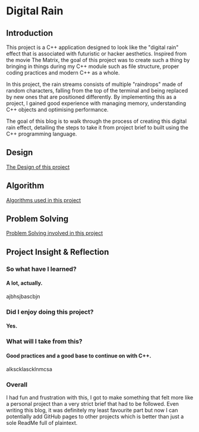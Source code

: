 # Digital Rain

## Introduction
This project is a C++ application designed to look like the "digital rain" effect that is associated with futuristic or hacker aesthetics. Inspired from the movie The Matrix, the goal of this project was to create such a thing by bringing in things during my C++ module such as file structure, proper coding practices and modern C++ as a whole.

In this project, the rain streams consists of multiple "raindrops" made of random characters, falling from the top of the terminal and being replaced by new ones that are positioned differently. By implementing this as a project, I gained good experience with managing memory, understanding C++ objects and optimising performance.

The goal of this blog is to walk through the process of creating this digital rain effect, detailing the steps to take it from project brief to built using the C++ programming language.

## Design
[The Design of this project](/docs/pages/desTest.md)

## Algorithm
[Algorithms used in this project](/docs/pages/algo.md)

## Problem Solving

[Problem Solving involved in this project](/docs/pages/probsolving.md)

## Project Insight & Reflection

### So what have I learned?
#### A lot, actually.
ajbhsjbascbjn

### Did I enjoy doing this project?
#### Yes.

### What will I take from this?
#### Good practices and a good base to continue on with C++.
alkscklascklnmcsa

### Overall
I had fun and frustration with this, I got to make something that felt more like a personal project than a very strict brief that had to be followed. Even writing this blog, it was definitely my least favourite part but now I can potentially add GitHub pages to other projects which is better than just a sole ReadMe full of plaintext.

